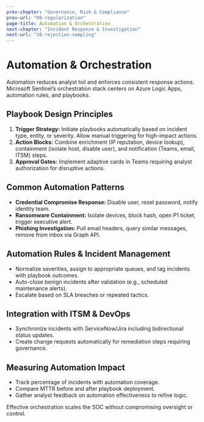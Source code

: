 ```yaml
---
prev-chapter: "Governance, Risk & Compliance"
prev-url: "08-regularization"
page-title: Automation & Orchestration
next-chapter: "Incident Response & Investigation"
next-url: "10-rejection-sampling"
---
```


# Automation & Orchestration

Automation reduces analyst toil and enforces consistent response actions. Microsoft Sentinel’s orchestration stack centers on Azure Logic Apps, automation rules, and playbooks.

## Playbook Design Principles

1. **Trigger Strategy:** Initiate playbooks automatically based on incident type, entity, or severity. Allow manual triggering for high-impact actions.
2. **Action Blocks:** Combine enrichment (IP reputation, device lookup), containment (isolate host, disable user), and notification (Teams, email, ITSM) steps.
3. **Approval Gates:** Implement adaptive cards in Teams requiring analyst authorization for disruptive actions.

## Common Automation Patterns

- **Credential Compromise Response:** Disable user, reset password, notify identity team.
- **Ransomware Containment:** Isolate devices, block hash, open P1 ticket, trigger executive alert.
- **Phishing Investigation:** Pull email headers, query similar messages, remove from inbox via Graph API.

## Automation Rules & Incident Management

- Normalize severities, assign to appropriate queues, and tag incidents with playbook outcomes.
- Auto-close benign incidents after validation (e.g., scheduled maintenance alerts).
- Escalate based on SLA breaches or repeated tactics.

## Integration with ITSM & DevOps

- Synchronize incidents with ServiceNow/Jira including bidirectional status updates.
- Create change requests automatically for remediation steps requiring governance.

## Measuring Automation Impact

- Track percentage of incidents with automation coverage.
- Compare MTTR before and after playbook deployment.
- Gather analyst feedback on automation effectiveness to refine logic.

Effective orchestration scales the SOC without compromising oversight or control.
